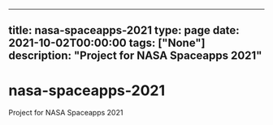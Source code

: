 
---
title: nasa-spaceapps-2021
type: page
date: 2021-10-02T00:00:00
tags: ["None"]
description: "Project for NASA Spaceapps 2021"
---


# nasa-spaceapps-2021
Project for NASA Spaceapps 2021

